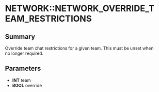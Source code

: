 # NETWORK::NETWORK_OVERRIDE_TEAM_RESTRICTIONS

## Summary
Override team chat restrictions for a given team. This must be unset when no longer required.

## Parameters
* **INT** team
* **BOOL** override